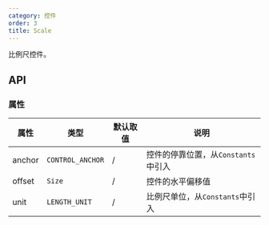 ```yaml
---
category: 控件
order: 3
title: Scale
---
```


比例尺控件。

## API

### 属性

| 属性  | 类型 | 默认取值 | 说明 |
|-------|-----|------|-----|
| anchor | `CONTROL_ANCHOR` | / | 控件的停靠位置，从`Constants`中引入 |
| offset | `Size`  | / | 控件的水平偏移值 |
| unit | `LENGTH_UNIT`  | / | 比例尺单位，从`Constants`中引入 |
